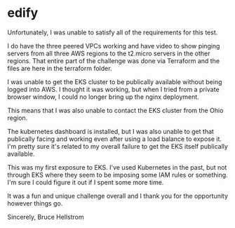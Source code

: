 # edify
Unfortunately, I was unable to satisfy all of the requirements for this test.

I do have the three peered VPCs working and have video to show pinging servers from all three AWS regions to the t2.micro servers in the other regions.  That entire part of the challenge was done via Terraform and the files are here in the terraform folder.

I was unable to get the EKS cluster to be publically available without being logged into AWS.  I thought it was working, but when I tried from a private browser window, I could no longer bring up the nginx deployment.

This means that I was also unable to contact the EKS cluster from the Ohio region.

The kubernetes dashboard is installed, but I was also unable to get that publically facing and working even after using a load balance to expose it.  I'm pretty sure it's related to my overall failure to get the EKS itself publically available.

This was my first exposure to EKS.  I've used Kubernetes in the past, but not through EKS where they seem to be imposing some IAM rules or something.  I'm sure I could figure it out if I spent some more time.

It was a fun and unique challenge overall and I thank you for the opportunity however things go.

Sincerely,
Bruce Hellstrom